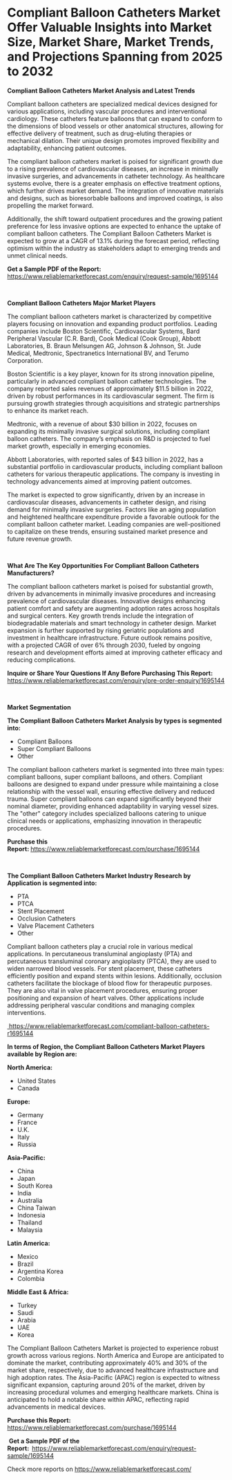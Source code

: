 <p><h1>Compliant Balloon Catheters Market Offer Valuable Insights into Market Size, Market Share, Market Trends, and Projections Spanning from 2025 to 2032</h1></p><p><strong>Compliant Balloon Catheters Market Analysis and Latest Trends</strong></p>
<p><p>Compliant balloon catheters are specialized medical devices designed for various applications, including vascular procedures and interventional cardiology. These catheters feature balloons that can expand to conform to the dimensions of blood vessels or other anatomical structures, allowing for effective delivery of treatment, such as drug-eluting therapies or mechanical dilation. Their unique design promotes improved flexibility and adaptability, enhancing patient outcomes.</p><p>The compliant balloon catheters market is poised for significant growth due to a rising prevalence of cardiovascular diseases, an increase in minimally invasive surgeries, and advancements in catheter technology. As healthcare systems evolve, there is a greater emphasis on effective treatment options, which further drives market demand. The integration of innovative materials and designs, such as bioresorbable balloons and improved coatings, is also propelling the market forward. </p><p>Additionally, the shift toward outpatient procedures and the growing patient preference for less invasive options are expected to enhance the uptake of compliant balloon catheters. The Compliant Balloon Catheters Market is expected to grow at a CAGR of 13.1% during the forecast period, reflecting optimism within the industry as stakeholders adapt to emerging trends and unmet clinical needs.</p></p>
<p><strong>Get a Sample PDF of the Report:&nbsp;</strong> <a href="https://www.reliablemarketforecast.com/enquiry/request-sample/1695144?utm_campaign=2299&utm_medium=2&utm_source=Github&utm_content=ia&utm_term=25032025&utm_id=compliant-balloon-catheters">https://www.reliablemarketforecast.com/enquiry/request-sample/1695144</a></p>
<p>&nbsp;</p>
<p><strong>Compliant Balloon Catheters Major Market Players</strong></p>
<p><p>The compliant balloon catheters market is characterized by competitive players focusing on innovation and expanding product portfolios. Leading companies include Boston Scientific, Cardiovascular Systems, Bard Peripheral Vascular (C.R. Bard), Cook Medical (Cook Group), Abbott Laboratories, B. Braun Melsungen AG, Johnson & Johnson, St. Jude Medical, Medtronic, Spectranetics International BV, and Terumo Corporation.</p><p>Boston Scientific is a key player, known for its strong innovation pipeline, particularly in advanced compliant balloon catheter technologies. The company reported sales revenues of approximately $11.5 billion in 2022, driven by robust performances in its cardiovascular segment. The firm is pursuing growth strategies through acquisitions and strategic partnerships to enhance its market reach.</p><p>Medtronic, with a revenue of about $30 billion in 2022, focuses on expanding its minimally invasive surgical solutions, including compliant balloon catheters. The company’s emphasis on R&D is projected to fuel market growth, especially in emerging economies. </p><p>Abbott Laboratories, with reported sales of $43 billion in 2022, has a substantial portfolio in cardiovascular products, including compliant balloon catheters for various therapeutic applications. The company is investing in technology advancements aimed at improving patient outcomes.</p><p>The market is expected to grow significantly, driven by an increase in cardiovascular diseases, advancements in catheter design, and rising demand for minimally invasive surgeries. Factors like an aging population and heightened healthcare expenditure provide a favorable outlook for the compliant balloon catheter market. Leading companies are well-positioned to capitalize on these trends, ensuring sustained market presence and future revenue growth.</p></p>
<p>&nbsp;</p>
<p><strong>What Are The Key Opportunities For Compliant Balloon Catheters Manufacturers?</strong></p>
<p><p>The compliant balloon catheters market is poised for substantial growth, driven by advancements in minimally invasive procedures and increasing prevalence of cardiovascular diseases. Innovative designs enhancing patient comfort and safety are augmenting adoption rates across hospitals and surgical centers. Key growth trends include the integration of biodegradable materials and smart technology in catheter design. Market expansion is further supported by rising geriatric populations and investment in healthcare infrastructure. Future outlook remains positive, with a projected CAGR of over 6% through 2030, fueled by ongoing research and development efforts aimed at improving catheter efficacy and reducing complications.</p></p>
<p><strong>Inquire or Share Your Questions If Any Before Purchasing This Report:</strong> <a href="https://www.reliablemarketforecast.com/enquiry/pre-order-enquiry/1695144?utm_campaign=2299&utm_medium=2&utm_source=Github&utm_content=ia&utm_term=25032025&utm_id=compliant-balloon-catheters">https://www.reliablemarketforecast.com/enquiry/pre-order-enquiry/1695144</a></p>
<p>&nbsp;</p>
<p><strong>Market Segmentation</strong></p>
<p><strong>The Compliant Balloon Catheters Market Analysis by types is segmented into:</strong></p>
<p><ul><li>Compliant Balloons</li><li>Super Compliant Balloons</li><li>Other</li></ul></p>
<p><p>The compliant balloon catheters market is segmented into three main types: compliant balloons, super compliant balloons, and others. Compliant balloons are designed to expand under pressure while maintaining a close relationship with the vessel wall, ensuring effective delivery and reduced trauma. Super compliant balloons can expand significantly beyond their nominal diameter, providing enhanced adaptability in varying vessel sizes. The "other" category includes specialized balloons catering to unique clinical needs or applications, emphasizing innovation in therapeutic procedures.</p></p>
<p><strong>Purchase this Report:&nbsp;</strong><a href="https://www.reliablemarketforecast.com/purchase/1695144?utm_campaign=2299&utm_medium=2&utm_source=Github&utm_content=ia&utm_term=25032025&utm_id=compliant-balloon-catheters">https://www.reliablemarketforecast.com/purchase/1695144</a></p>
<p>&nbsp;</p>
<p><strong>The Compliant Balloon Catheters Market Industry Research by Application is segmented into:</strong></p>
<p><ul><li>PTA</li><li>PTCA</li><li>Stent Placement</li><li>Occlusion Catheters</li><li>Valve Placement Catheters</li><li>Other</li></ul></p>
<p><p>Compliant balloon catheters play a crucial role in various medical applications. In percutaneous transluminal angioplasty (PTA) and percutaneous transluminal coronary angioplasty (PTCA), they are used to widen narrowed blood vessels. For stent placement, these catheters efficiently position and expand stents within lesions. Additionally, occlusion catheters facilitate the blockage of blood flow for therapeutic purposes. They are also vital in valve placement procedures, ensuring proper positioning and expansion of heart valves. Other applications include addressing peripheral vascular conditions and managing complex interventions.</p></p>
<p><a href="https://www.reliablemarketforecast.com/compliant-balloon-catheters-r1695144?utm_campaign=2299&utm_medium=2&utm_source=Github&utm_content=ia&utm_term=25032025&utm_id=compliant-balloon-catheters">&nbsp;https://www.reliablemarketforecast.com/compliant-balloon-catheters-r1695144</a></p>
<p><strong>In terms of Region, the Compliant Balloon Catheters Market Players available by Region are:</strong></p>
<p>
    <p> <strong> North America: </strong>
        <ul>
            <li>United States</li>
            <li>Canada</li>
        </ul>
        </p> 
    <p> <strong> Europe: </strong>
        <ul>
            <li>Germany</li>
            <li>France</li>
            <li>U.K.</li>
            <li>Italy</li>
            <li>Russia</li>
        </ul>
        </p> 
    <p> <strong> Asia-Pacific: </strong>
        <ul>
            <li>China</li>
            <li>Japan</li>
            <li>South Korea</li>
            <li>India</li>
            <li>Australia</li>
            <li>China Taiwan</li>
            <li>Indonesia</li>
            <li>Thailand</li>
            <li>Malaysia</li>
        </ul>
        </p> 
    <p> <strong> Latin America: </strong>
        <ul>
            <li>Mexico</li>
            <li>Brazil</li>
            <li>Argentina Korea</li>
            <li>Colombia</li>
        </ul>
        </p> 
    <p> <strong> Middle East & Africa: </strong>
        <ul>
            <li>Turkey</li>
            <li>Saudi</li>
            <li>Arabia</li>
            <li>UAE</li>
            <li>Korea</li>
        </ul>
    </p>
    </p>
<p><p>The Compliant Balloon Catheters Market is projected to experience robust growth across various regions. North America and Europe are anticipated to dominate the market, contributing approximately 40% and 30% of the market share, respectively, due to advanced healthcare infrastructure and high adoption rates. The Asia-Pacific (APAC) region is expected to witness significant expansion, capturing around 20% of the market, driven by increasing procedural volumes and emerging healthcare markets. China is anticipated to hold a notable share within APAC, reflecting rapid advancements in medical devices.</p></p>
<p><strong>Purchase this Report: </strong><a href="https://www.reliablemarketforecast.com/purchase/1695144?utm_campaign=2299&utm_medium=2&utm_source=Github&utm_content=ia&utm_term=25032025&utm_id=compliant-balloon-catheters">https://www.reliablemarketforecast.com/purchase/1695144</a></p>
<p>&nbsp;<strong>Get a Sample PDF of the Report:&nbsp;&nbsp;</strong><a href="https://www.reliablemarketforecast.com/enquiry/request-sample/1695144?utm_campaign=2299&utm_medium=2&utm_source=Github&utm_content=ia&utm_term=25032025&utm_id=compliant-balloon-catheters">https://www.reliablemarketforecast.com/enquiry/request-sample/1695144</a></p>
<p><strong></strong></p>
<p>Check more reports on <a href="https://www.reliablemarketforecast.com/?utm_campaign=2299&utm_medium=2&utm_source=Github&utm_content=ia&utm_term=25032025&utm_id=compliant-balloon-catheters">https://www.reliablemarketforecast.com/</a></p>